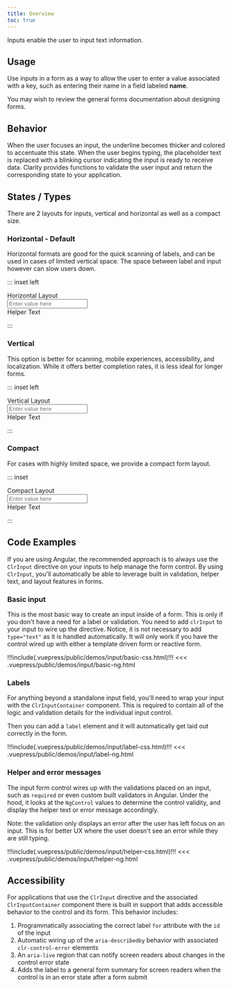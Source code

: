```yaml
---
title: Overview
toc: true
---
```


Inputs enable the user to input text information.

## Usage

Use inputs in a form as a way to allow the user to enter a value associated with a key, such as entering their name in a field labeled **name**.

You may wish to review the general forms documentation about designing forms.

## Behavior

When the user focuses an input, the underline becomes thicker and colored to accentuate this state. When the user begins typing, the placeholder text is replaced with a blinking cursor indicating the input is ready to receive data. Clarity provides functions to validate the user input and return the corresponding state to your application.

<!-- [//] (GIF to be created - input interaction) -->

## States / Types

There are 2 layouts for inputs, vertical and horizontal as well as a compact size.

### Horizontal - Default

Horizontal formats are good for the quick scanning of labels, and can be used in cases of limited vertical space. The space between label and input however can slow users down.

::: inset left

<form class="clr-form clr-form-horizontal">
  <div class="clr-form-control">
    <label for="demo7" class="clr-control-label">Horizontal Layout</label>
    <div class="clr-control-container">
      <div class="clr-input-wrapper">
        <input type="text" id="demo7" placeholder="Enter value here" class="clr-input">
        <clr-icon class="clr-validate-icon" shape="exclamation-circle"></clr-icon>
      </div>
      <span class="clr-subtext">Helper Text</span>
    </div>
  </div>
</form>
:::

### Vertical

This option is better for scanning, mobile experiences, accessibility, and localization. While it offers better completion rates, it is less ideal for longer forms.

::: inset left

<form class="clr-form">
  <div class="clr-form-control">
    <label for="demo6" class="clr-control-label">Vertical Layout</label>
    <div class="clr-control-container">
      <div class="clr-input-wrapper">
        <input type="text" id="demo6" placeholder="Enter value here" class="clr-input">
        <clr-icon class="clr-validate-icon" shape="exclamation-circle"></clr-icon>
      </div>
      <span class="clr-subtext">Helper Text</span>
    </div>
  </div>
</form>
:::

### Compact

For cases with highly limited space, we provide a compact form layout.

::: inset

<form class="clr-form clr-form-compact">
  <div class="clr-form-control">
    <label for="demo5" class="clr-control-label">Compact Layout</label>
    <div class="clr-control-container">
      <div class="clr-input-wrapper">
        <input type="text" id="demo5" placeholder="Enter value here" class="clr-input">
        <clr-icon class="clr-validate-icon" shape="exclamation-circle"></clr-icon>
      </div>
      <span class="clr-subtext">Helper Text</span>
    </div>
  </div>
</form>
:::

<!-- [//]: # Anatomy - Inputs consist of the label text/input text, underlying line, helper message (optional), and an icon (optional).    -->

## Code Examples

If you are using Angular, the recommended approach is to always use the `ClrInput` directive on your inputs to help manage the form control. By using `ClrInput`, you'll automatically be able to leverage built in validation, helper text, and layout features in forms.

### Basic input

This is the most basic way to create an input inside of a form. This is only if you don't have a need for a label or validation. You need to add `clrInput` to your input to wire up the directive. Notice, it is not necessary to add `type="text"` as it is handled automatically. It will only work if you have the control wired up with either a template driven form or reactive form.

<doc-demo>
!!!include(.vuepress/public/demos/input/basic-css.html)!!!
</doc-demo>

<doc-code>
<<< .vuepress/public/demos/input/basic-ng.html
</doc-code>

### Labels

For anything beyond a standalone input field, you'll need to wrap your input with the `ClrInputContainer` component. This is required to contain all of the logic and validation details for the individual input control.

Then you can add a `label` element and it will automatically get laid out correctly in the form.

<doc-demo>
!!!include(.vuepress/public/demos/input/label-css.html)!!!
</doc-demo>

<doc-code>
<<< .vuepress/public/demos/input/label-ng.html
</doc-code>

### Helper and error messages

The input form control wires up with the validations placed on an input, such as `required` or even custom built validators in Angular. Under the hood, it looks at the `NgControl` values to determine the control validity, and display the helper text or error message accordingly.

Note: the validation only displays an error after the user has left focus on an input. This is for better UX where the user doesn't see an error while they are still typing.

<doc-demo>
!!!include(.vuepress/public/demos/input/helper-css.html)!!!
</doc-demo>

<doc-code>
<<< .vuepress/public/demos/input/helper-ng.html
</doc-code>

## Accessibility

For applications that use the `ClrInput` directive and the associated `ClrInputContainer` component there is built in support that adds accessible behavior to the control and its form. This behavior includes:

1. Programmatically associating the correct label `for` attribute with the `id` of the input
2. Automatic wiring up of the `aria-describedby` behavior with associated `clr-control-error` elements
3. An `aria-live` region that can notify screen readers about changes in the control error state
4. Adds the label to a general form summary for screen readers when the control is in an error state after a form submit
